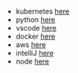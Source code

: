 - kubernetes [here](kubernetes.md)
- python [here](python.md)
- vscode [here](vscode_hacks.md)
- docker [here](docker.md)
- aws [here](aws_tools.md)
- intelliJ [here](intellij-hacks.md)
- node [here](node.md)
